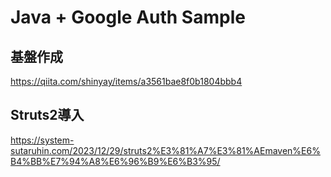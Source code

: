 # Java + Google Auth Sample

## 基盤作成
https://qiita.com/shinyay/items/a3561bae8f0b1804bbb4

## Struts2導入
https://system-sutaruhin.com/2023/12/29/struts2%E3%81%A7%E3%81%AEmaven%E6%B4%BB%E7%94%A8%E6%96%B9%E6%B3%95/

